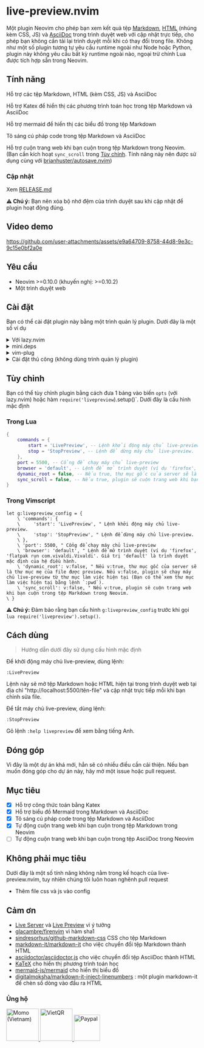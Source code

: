 # live-preview.nvim

Một plugin Neovim cho phép bạn xem kết quả tệp [Markdown](https://vi.wikipedia.org/wiki/Markdown), [HTML](https://vi.wikipedia.org/wiki/HTML) (nhúng kèm CSS, JS) và [AsciiDoc](https://asciidoc.org/) trong trình duyệt web với cập nhật trực tiếp, cho phép bạn không cần tải lại trình duyệt mỗi khi có thay đổi trong file. Không như một số plugin tương tự yêu cầu runtime ngoài như Node hoặc Python, plugin này không yêu cầu bất kỳ runtime ngoài nào, ngoại trừ chính Lua được tích hợp sẵn trong Neovim.

## Tính năng
Hỗ trợ các tệp Markdown, HTML (kèm CSS, JS) và AsciiDoc

Hỗ trợ Katex để hiển thị các phương trình toán học trong tệp Markdown và AsciiDoc

Hỗ trợ mermaid để hiển thị các biểu đồ trong tệp Markdown

Tô sáng cú pháp code trong tệp Markdown và AsciiDoc

Hỗ trợ cuộn trang web khi bạn cuộn trong tệp Markdown trong Neovim. (Bạn cần kích hoạt `sync_scroll` trong [Tùy chỉnh](#tùy-chỉnh). Tính năng này nên được sử dụng cùng với [brianhuster/autosave.nvim](https://github.com/brianhuster/autosave.nvim))

### Cập nhật

Xem [RELEASE.md](RELEASE.md)

**⚠️ Chú ý:** Bạn nên xóa bộ nhớ đệm của trình duyệt sau khi cập nhật để plugin hoạt động đúng.

## Video demo

https://github.com/user-attachments/assets/e9a64709-8758-44d8-9e3c-9c15e0bf2a0e

## Yêu cầu

- Neovim >=0.10.0
    (khuyến nghị: >=0.10.2)
- Một trình duyệt web

## Cài đặt

Bạn có thể cài đặt plugin này bằng một trình quản lý plugin. Dưới đây là một số ví dụ 

<details>
<summary>Với lazy.nvim</summary>

```lua
require("lazy").setup({
    {
        'brianhuster/live-preview.nvim',
        dependencies = {'brianhuster/autosave.nvim'}, -- Không bắt buộc, nhưng nên có để tự động lưu tệp khi bạn chỉnh sửa file
        opts = {},
    }
})
```

</details>

<details>
<summary>mini.deps</summary>

```lua
MiniDeps.add({
    source = 'brianhuster/live-preview.nvim',
    depends = { 'brianhuster/autosave.nvim' }, -- Not required, but recomended for autosaving
})
require('livepreview').setup()
require('autosave').setup() -- Not required, but recomended for autosaving
```

</details>

<details>
<summary>vim-plug</summary>

```vim
Plug 'brianhuster/live-preview.nvim'
let g:livepreview_config = {} " Cấu hình tùy chọn
lua require('livepreview').setup(vim.g.livepreview_config) " Bắt buộc để kích hoạt plugin

Plug 'brianhuster/autosave.nvim' " Not required, but recomended for autosaving
lua require('autosave').setup() " Not required, but recomended for autosaving
```

</details>

<details>
<summary>Cài đặt thủ công (không dùng trình quản lý plugin)</summary>

- **Linux, MacOS, dựa trên Unix**

```sh
git clone --depth 1 https://github.com/brianhuster/live-preview.nvim ~/.config/nvim/pack/brianhuster/start/live-preview.nvim
```

- **Windows (Powershell)**

```powershell
git clone --depth 1 https://github.com/brianhuster/live-preview.nvim "$HOME/AppData/Local/nvim/pack/brianhuster/start/live-preview.nvim"
```

Bạn phải thêm dòng `require('livepreview').setup()` (Lua) hoặc `lua require('livepreview').setup()` (Vimscript) vào tệp cấu hình Neovim của bạn để kích hoạt plugin.
</details>

## Tùy chỉnh

Bạn có thể tùy chỉnh plugin bằng cách đưa 1 bảng vào biến `opts` (với lazy.nvim) hoặc hàm `require('livepreview`).setup()`. Dưới đây là cấu hình mặc định

### Trong Lua

```lua
{
    commands = {
        start = 'LivePreview', -- Lệnh khởi động máy chủ live-preview.
        stop = 'StopPreview', -- Lệnh để dừng máy chủ live-preview.
    },
    port = 5500, -- Cổng để chạy máy chủ live-preview 
    browser = 'default', -- Lệnh để mở trình duyệt (ví dụ 'firefox', 'flatpak run com.vivaldi.Vivaldi'. Giá trị 'default' là trình duyệt mặc định của hệ điều hành. 
    dynamic_root = false, -- Nếu true, thư mục gốc của server sẽ là thư mục mẹ của file được preview. Nếu false, plugin sẽ chạy máy chủ live-preview từ thư mục làm việc hiện tại (Bạn có thể xem thư mục làm việc hiện tại bằng lệnh `:pwd`).
    sync_scroll = false, -- Nếu true, plugin sẽ cuộn trang web khi bạn cuộn trong tệp Markdown trong Neovim.
}
```

### Trong Vimscript

```vim
let g:livepreview_config = {
    \ 'commands': {
    \     'start': 'LivePreview', " Lệnh khởi động máy chủ live-preview.
    \     'stop': 'StopPreview', " Lệnh để dừng máy chủ live-preview.
    \ },
    \ 'port': 5500, " Cổng để chạy máy chủ live-preview
    \ 'browser': 'default', " Lệnh để mở trình duyệt (ví dụ 'firefox', 'flatpak run com.vivaldi.Vivaldi'. Giá trị 'default' là trình duyệt mặc định của hệ điều hành.
    \ 'dynamic_root': v:false, " Nếu v:true, thư mục gốc của server sẽ là thư mục mẹ của file được preview. Nếu v:false, plugin sẽ chạy máy chủ live-preview từ thư mục làm việc hiện tại (Bạn có thể xem thư mục làm việc hiện tại bằng lệnh `:pwd`).
    \ 'sync_scroll': v:false, " Nếu v:true, plugin sẽ cuộn trang web khi bạn cuộn trong tệp Markdown trong Neovim.
\ }
```

**⚠️ Chú ý:** Đảm bảo rằng bạn cấu hình `g:livepreview_config` trước khi gọi `lua require('livepreview').setup()`.

## Cách dùng

> Hướng dẫn dưới đây sử dụng cấu hình mặc định

Để khởi động máy chủ live-preview, dùng lệnh:

`:LivePreview`

Lệnh này sẽ mở tệp Markdown hoặc HTML hiện tại trong trình duyệt web tại địa chỉ "http://localhost:5500/tên-file" và cập nhật trực tiếp mỗi khi bạn chỉnh sửa file.

Để tắt máy chủ live-preview, dùng lệnh:

`:StopPreview`

Gõ lệnh `:help livepreview` để xem bằng tiếng Anh.

## Đóng góp

Vì đây là một dự án khá mới, hẳn sẽ có nhiều điều cần cải thiện. Nếu bạn muốn đóng góp cho dự án này, hãy mở một issue hoặc pull request. 

## Mục tiêu

- [x] Hỗ trợ công thức toán bằng Katex
- [x] Hỗ trợ biểu đồ Mermaid trong Markdown và AsciiDoc
- [x] Tô sáng cú pháp code trong tệp Markdown và AsciiDoc
- [x] Tự động cuộn trang web khi bạn cuộn trong tệp Markdown trong Neovim
- [ ] Tự động cuộn trang web khi bạn cuộn trong tệp AsciiDoc trong Neovim

## Không phải mục tiêu

Dưới đây là một số tính năng không nằm trong kế hoạch của live-preview.nvim, tuy nhiên chúng tôi luôn hoan nghênh pull request

- Thêm file css và js vào config

## Cảm ơn
* [Live Server](https://marketplace.visualstudio.com/items?itemName=ritwickdey.LiveServer) và [Live Preview](https://marketplace.visualstudio.com/items?itemName=ms-vscode.live-server) vì ý tưởng
* [glacambre/firenvim](https://github.com/glacambre/firenvim) vì hàm sha1
* [sindresorhus/github-markdown-css](https://github.com/sindresorhus/github-markdown-css) CSS cho tệp Markdown
* [markdown-it/markdown-it](https://github.com/markdown-it/markdown-it) cho việc chuyển đổi tệp Markdown thành HTML
* [asciidoctor/asciidoctor.js](https://github.com/asciidoctor/asciidoctor.js) cho việc chuyển đổi tệp AsciiDoc thành HTML
* [KaTeX](https://github.com/KaTeX/KaTeX) cho hiển thị phương trình toán học
* [mermaid-js/mermaid](https://github.com/mermaid-js/mermaid) cho hiển thị biểu đồ
* [digitalmoksha/markdown-it-inject-linenumbers](https://github.com/digitalmoksha/markdown-it-inject-linenumbers) : một plugin markdown-it để chèn số dòng vào đầu ra HTML


### Ủng hộ

<a href="https://me.momo.vn/brianphambinhan">
    <img src="https://github.com/user-attachments/assets/3907d317-b62f-43f5-a231-3ec7eb4eaa1b" alt="Momo (Vietnam)" style="height: 85px;">
</a>
<a href="https://img.vietqr.io/image/mb-9704229209586831984-print.png?addInfo=Donate%20for%20livepreview%20plugin%20nvim&accountName=PHAM%20BINH%20AN">
    <img src="https://github.com/user-attachments/assets/f28049dc-ce7c-4975-a85e-be36612fd061" alt="VietQR" style="height: 85px;">
</a>
<a href="https://paypal.me/brianphambinhan">
    <img src="https://www.paypalobjects.com/webstatic/mktg/logo/pp_cc_mark_111x69.jpg" alt="Paypal" style="height: 69px;">
</a>

